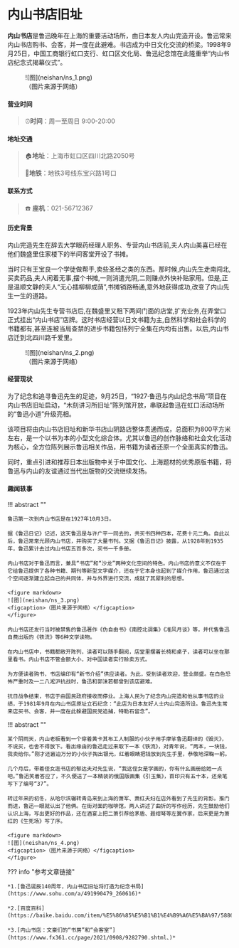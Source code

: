 # 内山书店旧址

**内山书店**是鲁迅晚年在上海的重要活动场所，由日本友人内山完造开设。鲁迅常来内山书店购书、会客，并一度在此避难。书店成为中日文化交流的桥梁。1998年9月25日，中国工商银行虹口支行、虹口区文化局、鲁迅纪念馆在此隆重举“内山书店纪念式揭幕仪式”。

<figure markdown>
  ![图](neishan/ns_1.png)
  <figcaption>（图片来源于网络）</figcaption>
</figure>

#### 营业时间

>:alarm_clock:**时间**：周一至周日 9:00-20:00

#### 地址交通

>:house:**地址**：上海市虹口区四川北路2050号
>
>:tram:**地铁**：地铁3号线东宝兴路1号口

#### 联系方式

>:telephone: **座机**：021-56712367

#### 历史背景

内山完造先生在辞去大学眼药经理人职务、专营内山书店前,夫人内山美喜已经在他们魏盛里住家楼下的半间客堂开设了书摊。

当时只有王宝良一个学徒做帮手,卖些圣经之类的东西。那时候,内山先生走南闯北,买卖药品,夫人闲着无事,摆个书摊,一则消遣光阴,二则赚点外快补贴家用。但是,正是温顺文静的夫人“无心插柳柳成荫”,书摊销路畅通,意外地获得成功,改变了内山先生一生的道路。

1923年内山先生专营书店后,在魏盛里又租下两间门面的店堂,扩充业务,在弄堂口正式挂出“内山书店”店牌。这时书店经营以日文书籍为主,自然科学和社会科学的书籍都有,甚至连被当局查禁的进步书籍包括列宁全集在内均有出售。以后,内山书店迁到北四川路千爱里。

<figure markdown>
  ![图](neishan/ns_2.png)
  <figcaption>（图片来源于网络）</figcaption>
</figure>

#### 经营现状

为了纪念和追寻鲁迅先生的足迹，9月25日，“1927·鲁迅与内山纪念书局”项目在内山书店旧址启动，“木刻讲习所旧址”陈列馆开放，串联起鲁迅在虹口活动场所的“鲁迅小道”升级亮相。

该项目将由内山书店旧址和新华书店山阴路店整体贯通而成，总面积为800平方米左右，是一个以书为本的小型文化综合体。尤其以鲁迅的创作脉络和社会文化活动为核心，全方位陈列展示鲁迅相关作品，用书籍为读者还原一个全面真实的鲁迅。

同时，重点引进和推荐日本出版物中关于中国文化、上海题材的优秀原版书籍，将鲁迅与内山的友谊通过当代出版物的交流继续发扬。

#### 趣闻轶事

!!! abstract ""

    鲁迅第一次到内山书店是在1927年10月3日。
    
    据《鲁迅日记》记述，这天鲁迅是与许广平一同去的，共买书四种四本，花费十元二角。自此以后，鲁迅常常光顾内山书店，并购买了大量书刊。又据《鲁迅日记》披露，从1928年到1935年，鲁迅累计去过内山书店五百多次，买书一千多册。
    
    内山书店对于鲁迅而言，兼具“书店”和“沙龙”两种文化空间的特色。内山书店的意义不仅在于它给鲁迅提供了各种书籍、期刊等新型文字媒介，还在于它本身也起到了媒介作用，鲁迅通过这个空间逐渐建立起自己的共同体，并与外界进行交流，成就了其犀利的思想。

    <figure markdown>
    ![图](neishan/ns_3.png)
    <figcaption>（图片来源于网络）</figcaption>
    </figure>

    内山书店还发行当时被禁售的鲁迅著作《伪自由书》《南腔北调集》《准风月谈》等，并代售鲁迅自费出版的《铁流》等6种文学读物。
    
    在内山书店中，书籍都敞开陈列，读者可以随手翻阅，店堂里摆着长椅和桌子，读者可以坐在那里看书。内山书店不管金额大小，对中国读者实行赊卖方式。
    
    为方便读者购书，书店编印有“新书介绍”供应读者。为此，受到读者欢迎，营业颇盛。在白色恐怖严重时及一二八淞沪抗战时，鲁迅和郭沫若都曾到该店避难。
    
    抗日战争结束，书店于由国民政府接收而停业。上海人民为了纪念内山完造和他从事书店的业绩，于1981年9月在内山书店原址立石纪念：“此店为日本友好人士内山完造所设。鲁迅先生常来店买书、会客，并一度在此躲避国民党追捕，特勒石留念”。


!!! abstract ""

    某个阴雨天，内山老板看到一个穿着黄卡其布工人制服的小伙子用手摩挲鲁迅翻译的《毁灭》，不说买，也舍不得放下。看出缘由的鲁迅走过来取下一本《铁流》，对青年说，“两本，一块钱，我卖给你。”刚才还窘迫万分的小伙子掏出银元，红着眼睛把钱放到先生手里，恭敬地深鞠一躬。

    几个月后，带着侄女逛书店的郁达夫对先生说，“我这侄女是学画的，你有什幺画册给她一点吧。”鲁迅笑着答应了，不久便送了一本精装的俄国版画集《引玉集》，首印只有五十本，还亲笔写下了编号“37”。

    转过年来的初冬，从哈尔滨辗转青岛来到上海的萧军、萧红夫妇在店外看到了先生的背影。推门而进，鲁迅一眼就认出了他俩。在街对面的咖啡馆，两人讲述了曲折的写作经历，先生鼓励他们认识上海，写出更好的作品，还在酒宴上把二萧引荐给茅盾、聂绀弩等左翼作家，后来更是为萧红的《生死场》写了序。

    <figure markdown>
    ![图](neishan/ns_4.png)
    <figcaption>（图片来源于网络）</figcaption>
    </figure>


??? info "参考文章链接"

    *1.[鲁迅诞辰140周年，内山书店旧址将打造为纪念书局](https://www.sohu.com/a/491990479_260616)*
    
    *2.[百度百科](https://baike.baidu.com/item/%E5%86%85%E5%B1%B1%E4%B9%A6%E5%BA%97/588647)*
    
    *3.[内山书店：文豪们的“书房”和“会客室”](https://www.fx361.cc/page/2021/0908/9282790.shtml、)*